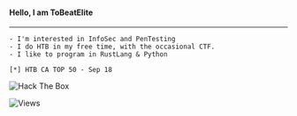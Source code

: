 #### Hello, I am <bold>ToBeatElite</bold> 
---
```
- I'm interested in InfoSec and PenTesting
- I do HTB in my free time, with the occasional CTF.
- I like to program in RustLang & Python
```
```
[*] HTB CA TOP 50 - Sep 18 
```
<img src="http://www.hackthebox.eu/badge/image/422205" alt="Hack The Box">

![Views](https://visitor-badge.glitch.me/badge?page_id=ToBeatELIT3)

